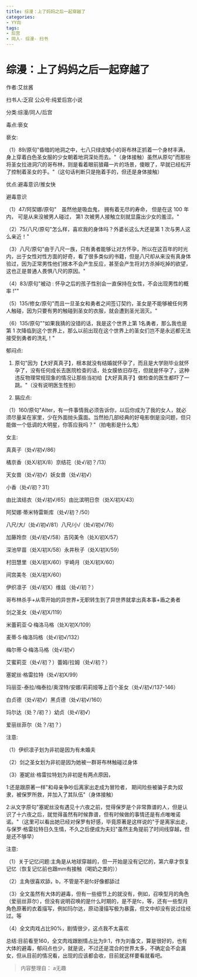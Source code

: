 ```yaml
---
title: 综漫：上了妈妈之后一起穿越了
categories:
- YY向
tags:
- 后宫
- 同人- 综漫- 扫书
---
```

# 综漫：上了妈妈之后一起穿越了
作者:艾丝酱

扫书人:乏寂 公众号:纯爱后宫小说

分类:综漫/同人/后宫

毒点:亵女

亵女:

（1）89/原句"昏暗的地洞之中，七八只绿皮矮小的哥布林正抓着一个身材丰满，身上穿着白色圣女服的少女朝着地洞深处而去。"（身体接触）虽然从原句"而那些将圣女拉进洞穴的哥布林，则是看着眼前狼藉一片的场景，傻眼了，早就已经松开了控制着圣女的手。"（这句话判断只是拖着手的，但还是身体接触）

优点:避毒意识/推女快

避毒意识

（1）47/阿契娜/原句"　虽然他是吸血鬼， 拥有着无尽的寿命， 但是在这 100
年内， 可是从来没被男人碰过， 第1 次被男人接触立刻就显露出少女的羞涩。"

（2）75/八尺/原句"怎么样，喜欢我的身体吗？外婆长这么大还是第 1
次与男人这么亲近！"

（3）八尺/原句"由于八尺一族，只有勇者能够让对方怀孕，所以在这百年的时光内，出于女性对性方面的好奇，看了很多类似的书籍，但是八尺却从来没有真身体验过，因为正常男性他们根本不会产生反应，甚至会产生将对方杀掉吃掉的欲望，这也正是普通人畏惧八尺的原因。"

（4）83/原句"被动 :
怀孕之后的孩子性别会一直保持在女性，不会出现男性的概率 !""

（5）135/修女/原句"而且一旦圣女和勇者之间签订契约，圣女是不能够被任何男人触碰，因为只要有男的触碰到圣女的衣服，就会遭到圣光洇灭。"

（6）135/原句""如果我猜的没错的话，我是这个世界上第
1名勇者，那么我也是第 1
次降临到这个世界上，那么以前出现在这个世界上的圣女们岂不是永远都无法接受到勇者的洗礼！"

郁闷点:

1.  原句"因为【大好真真子】，根本就没有结婚就怀孕了，而且是大学刚毕业就怀孕了，没有任何成长去医院检查的话，处女膜依旧存在，但就是怀孕了，这种违反物理常规现象的情况让那些当初给【大好真真子】做检查的医生都吓了一跳。"（没有说明医生性别）

2.  膈应点:

（1）160/原句"Alter，有一件事情我必须告诉你，以后你成为了我的女人，就必须尽量呆在家里，少在外面抛头露面。当然拍几部经典的好电影倒是没问题，但只能做一个低调的大明星，你答应我吗？"（拍电影是什么鬼）

女主:

真真子（处√/初√/86）

橘京香（处X/初X/8）京结花（处√/初？/13）

天女兽（处√/初√）妖女兽（处√/初√）

小香（处√/初？31）

由比滨结衣（处√/初√/65）由比滨明日奈（处X/初X/43）

阿契娜·蒂米特雷斯库（处√/初？/50）

八尺/大/（处√/初√/81）八尺/小/（处√/初√/76）

加藤玲奈（处√/初√/58）吉冈美令（处X/初X/57）

深池早苗（处X/初X/58）永井秋子（处X/初X/59）

村田慧里（处X/初X/60）宇崎月（处X/初X/60）

间宫美冬（处X/初X/60）

伊织凛子（处√/初X）维兹（处√/初？）

哥布林杀手+从零开始的异世界+无职转生到了异世界就拿出真本事+盾之勇者

剑之圣女（处√/初X/119）

米蕾莉亚·Q·梅洛马格（处X/初X/109）

麦蒂·S·梅洛玛格（处√/初√/132）

梅尔蒂·Q·梅洛马格（处√/初√）

艾蜜莉亚（处√/初？）蕾姆/拉姆（处√/初？）

塞妮丝·格雷拉特（处√/初X/99）

玛丽亚-泰拉/梅泰拉/奥涅特/安娜/莉莉娅等上百个圣女（处√/初√/137-146）

白贞德（处√/初√）黑贞德（处√/初√/160）

玛尔达（处？/初？）幼贞（处√/初√）

爱丽丝菲尔（处？/初？）

注意:

（1）伊织凛子划为非初是因为有未婚夫

（2）剑之圣女划为非初是因为她被一群哥布林触碰过身体

（3）塞妮丝·格雷拉特划为非初是有两点原因，

1:还是跟原著一样"和母亲争吵后离家出走成为冒险者，
期间险些被骗子卖为奴隶，被保罗所救，并加入了其队伍"（身体接触）

2:从文字原句"塞妮丝没有遇见十六夜之前，觉得保罗是个非常靠谱的人，但是认识了十六夜之后，就觉得虽然有时候靠谱，但有时候做的事情还是有点唯唯诺诺。"（这里可以看出她已经对保罗有好感，毕竟原著是这样说的"于是离家出走，与保罗·格雷拉特日久生情，不久之后便成为夫妇"虽然主角提前了时间线穿越，但是还不够早）

注意:

（1）关于记忆问题:主角是从地球穿越的，但一开始是没有记忆的，第六章才恢复记忆（恢复记忆前也跟mm有接触（喝奶之类的））

（2）主角很喜欢舔，b，不管是不是fc好像都舔过

（3）全文虽然有大体的避毒，但有一些细节上的就没有，例如，召唤型月的角色（爱丽丝菲尔），但没有说明召唤的是什么时期的，是不是fc，等，还有一些型月角色原著的衣着描写，例如玛尔达，原动漫描写极为暴露，但文中却没有说过往经过。等

（4）全文肉戏占比90%，剧情很少，这点我不太喜欢

总结:目前看至160，全文肉戏跟剧情占比为9:1，作为刘备文，算是很好的，也有大体的避毒，郁闷点也少，就是说，不过还是混合的世界太多，不确定会不会漏女，但从目前的情况看，出现的应该都会收，目前就这样要看就看吧。


> 内容整理自： a无趣